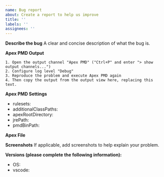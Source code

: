 ```yaml
---
name: Bug report
about: Create a report to help us improve
title: ''
labels: ''
assignees: ''
---
```


<!-- This project just interfaces PMD with vscode.  If your bug has to do with PMD itself, please submit your issue here instead: https://github.com/pmd/pmd -->

**Describe the bug**
A clear and concise description of what the bug is.

**Apex PMD Output**

```
1. Open the output channel "Apex PMD" ("Ctrl+P" and enter "> show output channels...")
2. Configure log level "Debug"
3. Reproduce the problem and execute Apex PMD again
4. Then copy the output from the output view here, replacing this text.
```

**Apex PMD Settings**

<!-- Please provide the "EFFECTIVE" (check workspace & user) settings -->

- rulesets:
- additionalClassPaths:
- apexRootDirectory:
- jrePath:
- pmdBinPath:

**Apex File**

<!-- The File you were running the tool on (if applicable)-->

**Screenshots**
If applicable, add screenshots to help explain your problem.

**Versions (please complete the following information):**

- OS:
- vscode:
